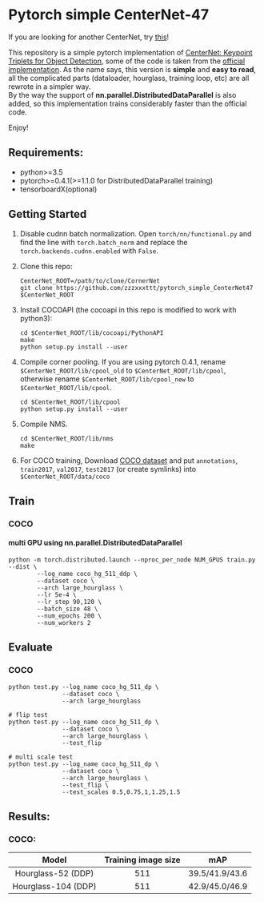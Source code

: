 # Pytorch simple CenterNet-47

If you are looking for another CenterNet, try [this](https://github.com/zzzxxxttt/pytorch_simple_CenterNet_45)!

This repository is a simple pytorch implementation of [CenterNet: Keypoint Triplets for Object Detection](https://arxiv.org/abs/1904.08189), some of the code is taken from the [official implementation](https://github.com/Duankaiwen/CenterNet).
As the name says, this version is **simple** and **easy to read**, all the complicated parts (dataloader, hourglass, training loop, etc) are all rewrote in a simpler way.    
By the way the support of **nn.parallel.DistributedDataParallel** is also added, so this implementation trains considerably faster than the official code.

Enjoy!     
 
## Requirements:
- python>=3.5
- pytorch>=0.4.1(>=1.1.0 for DistributedDataParallel training)
- tensorboardX(optional)

## Getting Started
1. Disable cudnn batch normalization.
Open `torch/nn/functional.py` and find the line with `torch.batch_norm` and replace the `torch.backends.cudnn.enabled` with `False`.

2. Clone this repo:
    ```
    CenterNet_ROOT=/path/to/clone/CornerNet
    git clone https://github.com/zzzxxxttt/pytorch_simple_CenterNet47 $CenterNet_ROOT
    ```

3. Install COCOAPI (the cocoapi in this repo is modified to work with python3):
    ```
    cd $CenterNet_ROOT/lib/cocoapi/PythonAPI
    make
    python setup.py install --user
    ```

4. Compile corner pooling.
    If you are using pytorch 0.4.1, rename ```$CenterNet_ROOT/lib/cpool_old``` to ```$CenterNet_ROOT/lib/cpool```, otherwise rename ```$CenterNet_ROOT/lib/cpool_new``` to ```$CenterNet_ROOT/lib/cpool```.
    ```
    cd $CenterNet_ROOT/lib/cpool
    python setup.py install --user
    ```

5. Compile NMS.
    ```
    cd $CenterNet_ROOT/lib/nms
    make
    ```

6. For COCO training, Download [COCO dataset](http://cocodataset.org/#download) and put ```annotations```, ```train2017```, ```val2017```, ```test2017``` (or create symlinks) into ```$CenterNet_ROOT/data/coco```

## Train 
### COCO

#### multi GPU using nn.parallel.DistributedDataParallel
```
python -m torch.distributed.launch --nproc_per_node NUM_GPUS train.py --dist \
        --log_name coco_hg_511_ddp \
        --dataset coco \
        --arch large_hourglass \
        --lr 5e-4 \
        --lr_step 90,120 \
        --batch_size 48 \
        --num_epochs 200 \
        --num_workers 2
```

## Evaluate
### COCO
```
python test.py --log_name coco_hg_511_dp \
               --dataset coco \
               --arch large_hourglass

# flip test
python test.py --log_name coco_hg_511_dp \
               --dataset coco \
               --arch large_hourglass \
               --test_flip

# multi scale test
python test.py --log_name coco_hg_511_dp \
               --dataset coco \
               --arch large_hourglass \
               --test_flip \
               --test_scales 0.5,0.75,1,1.25,1.5
```

## Results:

### COCO:
Model|Training image size|mAP
:---:|:---:|:---:
Hourglass-52 (DDP)|511|39.5/41.9/43.6
Hourglass-104 (DDP)|511|42.9/45.0/46.9



